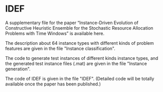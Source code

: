 # IDEF
A supplementary file for the paper “Instance-Driven Evolution of Constructive Heuristic Ensemble for the Stochastic Resource Allocation Problems with Time Windows” is available here.

The description about 64 instance types with different kinds of problem features are given in the file "Instance classification".

The code to generate test instances of different kinds instance types, and the generated test instance files (.mat) are given in the file "Instance generation".

The code of IDEF is given in the file "IDEF". (Detailed code will be totally available once the paper has been published.)
